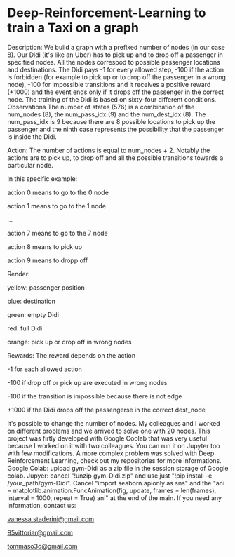 # Deep-Reinforcement-Learning to train a Taxi on a graph


Description:
We build a graph with a prefixed number of nodes (in our case 8). Our Didi (it's like an Uber) has to pick up and to drop off a passenger in specified nodes. All the nodes correspod to possible passenger locations and destinations. The Didi pays -1 for every allowed step, -100 if the action is forbidden (for example to pick up or to drop off the passenger in a wrong node), -100 for impossible transitions and it receives a positive reward (+1000) and the event ends only if it drops off the passenger in the correct node. The training of the Didi is based on sixty-four different conditions.
Observations The number of states (576) is a combination of the num_nodes (8), the num_pass_idx (9) and the num_dest_idx (8). The num_pass_idx is 9 because there are 8 possible locations to pick up the passenger and the ninth case represents the possibility that the passenger is inside the Didi.

Action:
The number of actions is equal to num_nodes + 2. Notably the actions are to pick up, to drop off and all the possible transitions towards a particular node.

In this specific example:

action 0 means to go to the 0 node

action 1 means to go to the 1 node

...

action 7 means to go to the 7 node

action 8 means to pick up

action 9 means to dropp off



Render:

yellow: passenger position

blue: destination

green: empty Didi

red: full Didi

orange: pick up or drop off in wrong nodes


Rewards:
The reward depends on the action

-1 for each allowed action

-100 if drop off or pick up are executed in wrong nodes

-100 if the transition is impossible because there is not edge

+1000 if the Didi drops off the passengerse in the correct dest_node




It's possible to change the number of nodes. My colleagues and I worked on different problems and we arrived to solve one with 20 nodes.
This project was firtly developed with Google Coolab that was very useful because I worked on it with two colleagues. You can run it on Jupyter too with few modifications. A more complex problem was solved with Deep Reinforcement Learning, check out my repositories for more informations. Google Colab: upload gym-Didi as a zip file in the session storage of Google colab. Jupyer: cancel "!unzip gym-Didi.zip" and use just "!pip install -e /your_path/gym-Didi". Cancel "import seaborn.apionly as sns" and the "ani = matplotlib.animation.FuncAnimation(fig, update, frames = len(frames), interval = 1000, repeat = True) ani" at the end of the main.
If you need any information, contact us:

vanessa.staderini@gmail.com

95vittoriar@gmail.com

tommaso3d@gmail.com

